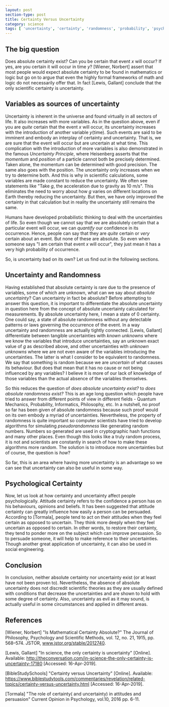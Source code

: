 ```yaml
---
layout: post
section-type: post
title: Certainty Versus Uncertainty
category: science 
tags: [ 'uncertainty', 'certainty', 'randomness', 'probability', 'psychology']
---
```


## The big question

Does absolute certainty exist? Can you be certain that event *x* will occur? If yes, are you certain 
it will occur in time *y*?
\[Wiener, Norbert] assert that most people would expect absolute certainty to be 
found in mathematics or logic but go on to argue that even the highly formal frameworks of math and logic do not necessarily offer that.
In fact \[Lewis, Gallant] conclude that the only scientific certainty is uncertainty.


## Variables as sources of uncertainty
Uncertainty is inherent in the universe and found virtually in all sectors of life. 
It also increases with more variables. As in the question above, even if you are *quite* certain
that the event *x* will occur, its uncertainty increases with the introduction of another variable *y*(time). Such events are 
said to be imminent and embody an interplay of certainty and uncertainty. That is, we are sure that the event will occur but are uncertain at what time. 
This complication with the introduction of more variables is also demonstrated in the famous *Uncertainty Principle*, where Heisenberg asserts that 
the *momentum* and *position* of a particle cannot both be precisely determined. 
Taken alone, the momentum can be determined with good precision. The same also goes with 
the position. The uncertainty only increases when we try to determine both. And this is why
in scientific calculations, some variables are made constant to reduce the uncertainty. We often see
statements like "Take *g*, the acceleration due to gravity as 10 m/s". This eliminates the need
to worry about how *g* varies on different locations on Earth thereby reducing the uncertainty. But then, we 
have only improved the certainty in that calculation but in reality the uncertainty still remains the same.

Humans have developed probabilistic thinking to deal with the uncertainties of life. So even though we cannot say that
we are absolutely certain that a particular event will occur, we can *quantify* our confidence in its occurrence.
Hence, people can say that they are *quite* certain or *very* certain about an event. But none of these are absolute. 
So even when someone says "I am certain that event *x* will occur", they just mean it has a very high probability of occurrence.

 
So, is uncertainty bad on its own? Let us find out in the following sections.

## Uncertainty and Randomness
Having established that absolute certainty is rare due to the presence of variables, some of which are unknown, what
can we say about *absolute uncertainty*? Can uncertainty in fact be absolute? Before attempting to answer this question,
it is important to differentiate the absolute uncertainty in question here from the concept of absolute uncertainty calculated for measurements.
By absolute uncertainty here, I mean a state of 0 certainty. One could say, a state of absolute randomness without 
any detectable patterns or laws governing the occurrence of the event. In a way uncertainty and randomness are actually tightly connected.
\[Lewis, Gallant] differentiate between tangible uncertainties with *known unknowns* where we know the
variables that introduce uncertainties, say an unknown exact value of *g* as described above, and other 
uncertainties with *unknown unknowns* where we are not even aware of the variables introducing the uncertainties.
The latter is what I consider to be equivalent to randomness. We say that something is random because we are *uncertain* 
of what causes its behaviour. But does that mean that it has no cause or not being influenced by any variables?
I believe it is more of our lack of knowledge of those variables than the actual absence of the variables themselves. 

So this reduces the question of *does absolute uncertainty exist?* to *does absolute randomness exist?*
This is an age long question which people have tried to answer from different points of view in different fields - Quantum Mechanics, Probability,
Informatics, Philosophy, etc. In a nutshell, no proof so far has been given of absolute randomness because such proof 
would on its own embody a myriad of uncertainties. Nevertheless, the property of randomness is quite important so computer 
scientists have tried to develop algorithms for simulating *pseudorandomness* like generating random numbers. Numbers so generated are
used in cryptographic hash functions and many other places. Even though this looks like a truly random process, it is not and 
scientists are constantly in search of how to make these algorithms more random. The solution is to introduce more uncertainties but of course, the question is 
*how*?

So far, this is an area where having more uncertainty is an advantage so we can see that uncertainty can also be useful in some way.
 
 
## Psychological Certainty

Now, let us look at how certainty and uncertainty affect people psychologically. Attitude certainty refers to the 
confidence a person has on his behaviours, opinions and beliefs. It has been suggested that attitude certainty can greatly influence how easily
a person can be persuaded. According to \[Tormala], people tend to act on their attitudes when they feel certain as opposed to uncertain. They think more deeply when they feel uncertain as opposed to certain.
In other words, to restore their certainty, they tend to ponder more on the subject which can improve persuasion. So to persuade someone,
it will help to make reference to their uncertainties. Though another great application of uncertainty, it can also be used in social engineering.

## Conclusion
In conclusion, neither absolute certainty nor uncertainty exist (or at least have not been proven to). Nevertheless, the absence of 
absolute uncertainty does not discredit scientific theories as they are usually defined with conditions that decrease the uncertainties and are shown
to hold with some degree of certainty. Also, uncertainty as evil as it may sound, is actually useful in some circumstances and applied in different areas.


## References

\[Wiener, Norbert] "Is Mathematical Certainty Absolute?" The Journal of Philosophy, Psychology and Scientific Methods, vol. 12, no. 21, 1915, pp. 568–574. JSTOR, www.jstor.org/stable/2012740.

\[Lewis, Gallant] "In science, the only certainty is uncertainty" \[Online]. Available: http://theconversation.com/in-science-the-only-certainty-is-uncertainty-17180 \[Accessed: 16-Apr-2019].

\[BibleStudySchools] "Certainty versus Uncertainty" \[Online]. Available: https://www.biblestudytools.com/commentaries/revelation/related-topics/certainty-versus-uncertainty.html \[Accessed: 16-Apr-2019].

\[Tormala] "The role of certainty( and uncertainty) in attitudes and persuasion" Current Opinion in Psychology, vol.10, 2016 pp. 6-11.